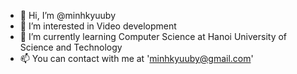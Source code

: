 - 👋 Hi, I’m @minhkyuuby
- 👀 I’m interested in Video development
- 🌱 I’m currently learning Computer Science at Hanoi University of Science and Technology
- 📫 You can contact with me at 'minhkyuuby@gmail.com'

<!---
minhkyuuby/minhkyuuby is a ✨ special ✨ repository because its `README.md` (this file) appears on your GitHub profile.
You can click the Preview link to take a look at your changes.
--->
